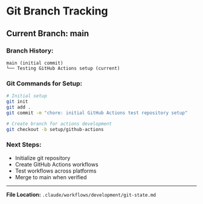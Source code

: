 # Git Branch Tracking

## Current Branch: main

### Branch History:
```
main (initial commit)
└── Testing GitHub Actions setup (current)
```

### Git Commands for Setup:
```bash
# Initial setup
git init
git add .
git commit -m "chore: initial GitHub Actions test repository setup"

# Create branch for actions development
git checkout -b setup/github-actions
```

### Next Steps:
- Initialize git repository
- Create GitHub Actions workflows
- Test workflows across platforms
- Merge to main when verified

---

**File Location:** `.claude/workflows/development/git-state.md`
